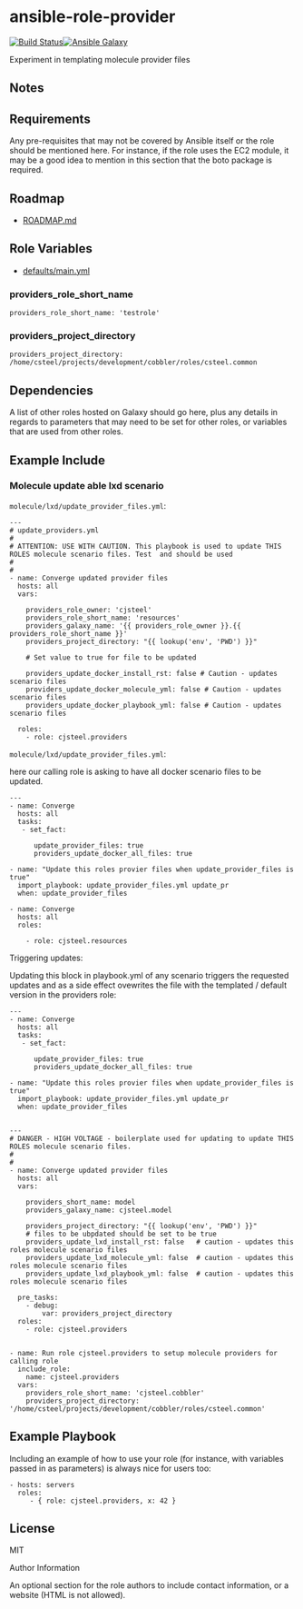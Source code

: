 ansible-role-provider
=========

[![Build Status](https://travis-ci.org/cjsteel/ansible-role-providers.svg?branch=master)](https://travis-ci.org/cjsteel/ansible-role-providers)[![Ansible Galaxy](http://img.shields.io/badge/ansible--galaxy-resources-blue.svg)](https://galaxy.ansible.com/cjsteel/providers/)

Experiment in templating molecule provider files

Notes
---

Requirements
------------

Any pre-requisites that may not be covered by Ansible itself or the role should
be mentioned here. For instance, if the role uses the EC2 module, it may be a
good idea to mention in this section that the boto package is required.

Roadmap
-------

* [ROADMAP.md](./ROADMAP.md)

Role Variables
--------------

* [defaults/main.yml](defaults/main.yml)

### providers_role_short_name

```shell
providers_role_short_name: 'testrole'
```

### providers_project_directory

```shell
providers_project_directory: /home/csteel/projects/development/cobbler/roles/csteel.common
```
Dependencies
------------

A list of other roles hosted on Galaxy should go here, plus any details in
regards to parameters that may need to be set for other roles, or variables that
are used from other roles.

Example Include
---------------

### Molecule update able lxd scenario 

`molecule/lxd/update_provider_files.yml`:

```shell
---
# update_providers.yml
#
# ATTENTION: USE WITH CAUTION. This playbook is used to update THIS ROLES molecule scenario files. Test  and should be used 
#
#
- name: Converge updated provider files
  hosts: all
  vars:

    providers_role_owner: 'cjsteel'
    providers_role_short_name: 'resources'
    providers_galaxy_name: '{{ providers_role_owner }}.{{ providers_role_short_name }}'
    providers_project_directory: "{{ lookup('env', 'PWD') }}"

    # Set value to true for file to be updated

    providers_update_docker_install_rst: false # Caution - updates scenario files
    providers_update_docker_molecule_yml: false # Caution - updates scenario files
    providers_update_docker_playbook_yml: false # Caution - updates scenario files

  roles:
    - role: cjsteel.providers

```

`molecule/lxd/update_provider_files.yml`:

here our calling role is asking to have all docker scenario files to be updated. 

```shell
---
- name: Converge
  hosts: all
  tasks:
   - set_fact:

      update_provider_files: true
      providers_update_docker_all_files: true

- name: "Update this roles provier files when update_provider_files is true"
  import_playbook: update_provider_files.yml update_pr
  when: update_provider_files

- name: Converge
  hosts: all
  roles:

    - role: cjsteel.resources

```

Triggering updates:

Updating this block in playbook.yml of any scenario triggers the requested updates and as a side effect ovewrites the file with the templated / default version in the providers role:

```shell
---
- name: Converge
  hosts: all
  tasks:
   - set_fact:

      update_provider_files: true
      providers_update_docker_all_files: true

- name: "Update this roles provier files when update_provider_files is true"
  import_playbook: update_provider_files.yml update_pr
  when: update_provider_files
  
```



```shell
---
# DANGER - HIGH VOLTAGE - boilerplate used for updating to update THIS ROLES molecule scenario files.
#
#
- name: Converge updated provider files
  hosts: all
  vars:

    providers_short_name: model
    providers_galaxy_name: cjsteel.model

    providers_project_directory: "{{ lookup('env', 'PWD') }}"
    # files to be ubpdated should be set to be true
    providers_update_lxd_install_rst: false   # caution - updates this roles molecule scenario files
    providers_update_lxd_molecule_yml: false  # caution - updates this roles molecule scenario files
    providers_update_lxd_playbook_yml: false  # caution - updates this roles molecule scenario files

  pre_tasks:
    - debug:
        var: providers_project_directory
  roles:
    - role: cjsteel.providers


```



```shell
- name: Run role cjsteel.providers to setup molecule providers for calling role
  include_role:
    name: cjsteel.providers
  vars:
    providers_role_short_name: 'cjsteel.cobbler'
    providers_project_directory: '/home/csteel/projects/development/cobbler/roles/csteel.common'
```
Example Playbook
----------------

Including an example of how to use your role (for instance, with variables
passed in as parameters) is always nice for users too:

    - hosts: servers
      roles:
         - { role: cjsteel.providers, x: 42 }

License
-------

MIT

Author Information

An optional section for the role authors to include contact information, or a
website (HTML is not allowed).
